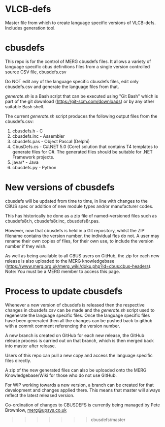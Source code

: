 # VLCB-defs
Master file from which to create language specific versions of VLCB-defs. Includes generation tool.

# cbusdefs
This repo is for the control of MERG cbusdefs files. It allows a variety of language specific cbus definitions files from a 
single version controlled source CSV file, cbusdefs.csv

Do NOT edit any of the language specific cbusdefs files, edit only cbusdefs.csv and generate the language files from that.

_generate.sh_ is a Bash script  that can be executed using "Git Bash" which is part of the git download (https://git-scm.com/downloads) or by 
any other suitable Bash shell.

The current _generate.sh_ script produces the following output files from the cbusdefs.csv:
1.	cbusdefs.h   - C
2.	cbusdefs.inc - Assembler
3.	cbusdefs.pas - Object Pascal (Delphi)
4.  CbusDefs.cs	 - C#.NET 5.0 (Core) solution that contains T4 templates to generate files for C#.
					The generated files should be suitable for .NET Framework projects.
5.	java/\*      - Java
6.  cbusdefs.py  - Python

# New versions of cbusdefs
cbusdefs will be updated from time to time, in line with changes to the CBUS spec or addition of new module types and/or manufacturer codes.

This has historically be done as a zip file of named-versioned files such as cbusdefs8r.h, cbusdefs8r.inc, cbusdefs8r.pas. 

However, now that cbusdefs is held in a Git repository, whilst the ZIP filename contains the version number, the individual fles do not.  A user may rename
their own copies of files, for their own use, to include the version number if they wish.

As well as being available to all CBUS users on GitHub, the zip for each new release is also uploaded to the MERG knowledgebase
(https://www.merg.org.uk/merg_wiki/doku.php?id=cbus:cbus-headers). Note: You must be a MERG member to access this page.

# Process to update cbusdefs
Whenever a new version of cbusdefs is released then the respective changes in cbusdefs.csv can be made and the _generate.sh_ script used to 
regenerate the language specific files. Once the language specific files have been generated then all the changes can be pushed back to github 
with a commit comment referencing the version number.

A new branch is created on GitHub for each new release, the GitHub release process is carried out on that branch, which is then merged back into master after
release.

Users of this repo can pull a new copy and access the language specific files directly.

A zip of the new generated files can also be uploaded onto the MERG Knowledgebase/Wiki for those who do not use GitHub.

For WIP working towards a new version, a branch can be created for that development and changes applied there.  This means that master will always reflect the latest released version.

Co-ordination of changes to CBUSDEFS is currently being managed by Pete Brownlow, merg@upsys.co.uk

>>>>>>> cbusdefs/master
